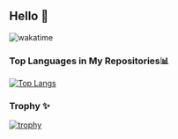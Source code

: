 ## Hello 👋
![wakatime](https://wakatime.com/badge/user/46e55d7a-b4bd-482c-a991-7987b2a5e706.svg)

### Top Languages in My Repositories📊 
[![Top Langs](https://github-readme-stats.vercel.app/api/top-langs/?username=Suryanataa&layout=compact)](https://github.com/anuraghazra/github-readme-stats)
### Trophy ✨
[![trophy](https://github-profile-trophy.vercel.app/?username=Suryanataa)](https://github.com/ryo-ma/github-profile-trophy)
<!--
**Suryanataa/Suryanataa** is a ✨ _special_ ✨ repository because its `README.md` (this file) appears on your GitHub profile.

Here are some ideas to get you started:

- 🔭 I’m currently working on ...
- 🌱 I’m currently learning ...
- 👯 I’m looking to collaborate on ...
- 🤔 I’m looking for help with ...
- 💬 Ask me about ...
- 📫 How to reach me: ...
- 😄 Pronouns: ...
- ⚡ Fun fact: ...
-->
